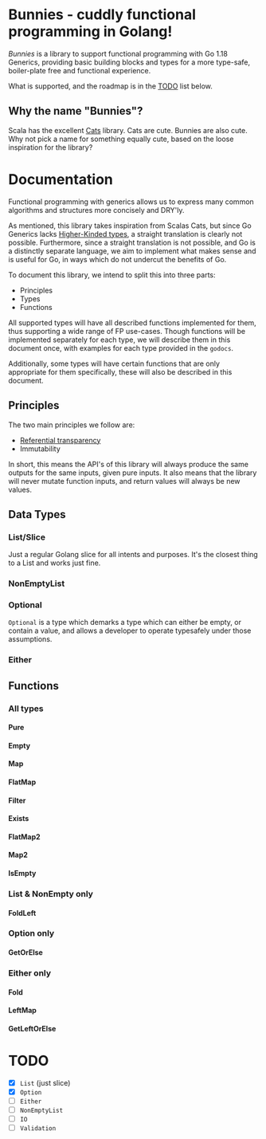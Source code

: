 # Bunnies - cuddly functional programming in Golang!
_Bunnies_ is a library to support functional programming with Go 1.18 Generics, providing basic building blocks and types for a more type-safe, boiler-plate free and functional experience.

What is supported, and the roadmap is in the [TODO](#TODO) list below.

## Why the name "Bunnies"?
Scala has the excellent [Cats](https://typelevel.org/cats/) library. Cats are cute. Bunnies are also cute. Why not pick a name for something equally cute, based on the loose inspiration for the library?

# Documentation
Functional programming with generics allows us to express many common algorithms and structures more concisely and DRY'ly.

As mentioned, this library takes inspiration from Scalas Cats, but since Go Generics lacks [Higher-Kinded types](https://en.wikipedia.org/wiki/Kind_(type_theory)), a straight translation is clearly not possible. Furthermore, since a straight translation is not possible, and Go is a distinctly separate language, we aim to implement what makes sense and is useful for Go, in ways which do not undercut the benefits of Go.

To document this library, we intend to split this into three parts:
* Principles
* Types
* Functions

All supported types will have all described functions implemented for them, thus supporting a wide range of FP use-cases. 
Though functions will be implemented separately for each type, we will describe them in this document once, with examples for each type provided in the `godocs`.

Additionally, some types will have certain functions that are only appropriate for them specifically, these will also be described in this document.

## Principles
The two main principles we follow are:
* [Referential transparency](https://en.wikipedia.org/wiki/Referential_transparency)
* Immutability

In short, this means the API's of this library will always produce the same outputs for the same inputs, given pure inputs.
It also means that the library will never mutate function inputs, and return values will always be new values.

## Data Types
### List/Slice
Just a regular Golang slice for all intents and purposes. It's the closest thing to a List and works just fine.
### NonEmptyList
### Optional
`Optional` is a type which demarks a type which can either be empty, or contain a value, and allows a developer to operate typesafely under those assumptions.
### Either
## Functions

### All types
#### Pure
#### Empty
#### Map
#### FlatMap
#### Filter
#### Exists
#### FlatMap2
#### Map2
#### IsEmpty
### List & NonEmpty only
#### FoldLeft

### Option only

#### GetOrElse
### Either only
#### Fold
#### LeftMap
#### GetLeftOrElse


# TODO
- [x] `List` (just slice)
- [x] `Option`
- [ ] `Either`
- [ ] `NonEmptyList`
- [ ] `IO`
- [ ] `Validation`